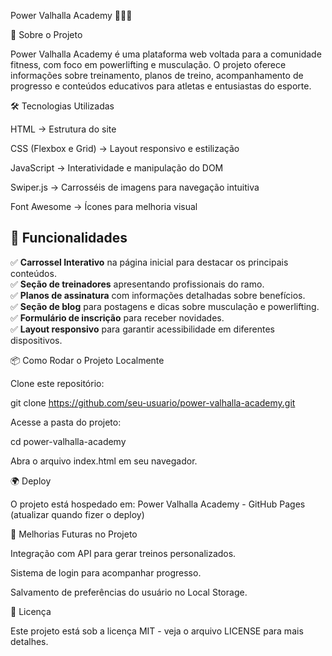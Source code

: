 Power Valhalla Academy 🏋️‍♂️🔥



📌 Sobre o Projeto

Power Valhalla Academy é uma plataforma web voltada para a comunidade fitness, com foco em powerlifting e musculação. O projeto oferece informações sobre treinamento, planos de treino, acompanhamento de progresso e conteúdos educativos para atletas e entusiastas do esporte.

🛠 Tecnologias Utilizadas

HTML → Estrutura do site

CSS (Flexbox e Grid) → Layout responsivo e estilização

JavaScript → Interatividade e manipulação do DOM

Swiper.js → Carrosséis de imagens para navegação intuitiva

Font Awesome → Ícones para melhoria visual

## 🚀 Funcionalidades  
✅ **Carrossel Interativo** na página inicial para destacar os principais conteúdos.  
✅ **Seção de treinadores** apresentando profissionais do ramo.  
✅ **Planos de assinatura** com informações detalhadas sobre benefícios.  
✅ **Seção de blog** para postagens e dicas sobre musculação e powerlifting.  
✅ **Formulário de inscrição** para receber novidades.  
✅ **Layout responsivo** para garantir acessibilidade em diferentes dispositivos.

📦 Como Rodar o Projeto Localmente

Clone este repositório:

git clone https://github.com/seu-usuario/power-valhalla-academy.git

Acesse a pasta do projeto:

cd power-valhalla-academy

Abra o arquivo index.html em seu navegador.

🌍 Deploy

O projeto está hospedado em: Power Valhalla Academy - GitHub Pages (atualizar quando fizer o deploy)

📌 Melhorias Futuras no Projeto

Integração com API para gerar treinos personalizados.

Sistema de login para acompanhar progresso.

Salvamento de preferências do usuário no Local Storage.

📄 Licença

Este projeto está sob a licença MIT - veja o arquivo LICENSE para mais detalhes.